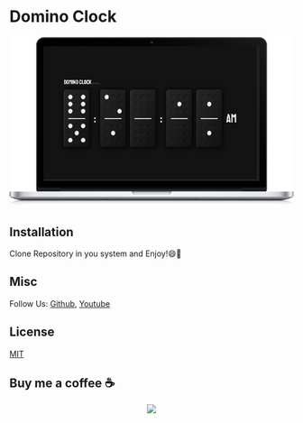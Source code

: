 # Domino Clock

<div align="center">

![Domino Clock](image/laptop.png)
<br>

</div>

## Installation

Clone Repository in you system and Enjoy!😄🎉

## Misc

Follow Us: [Github](https://github.com/Amir-Ranjbr), [Youtube](https://www.youtube.com/@Weird-Code)

## License

[MIT](LICENSE)

## Buy me a coffee ☕

<div align="center">
 
<a href="https://www.buymeacoffee.com/amir.ranjbr"><img src="https://img.buymeacoffee.com/button-api/?text=Buy me a coffee&emoji=&slug=amir.ranjbr&button_colour=BD5FFF&font_colour=ffffff&font_family=Cookie&outline_colour=000000&coffee_colour=FFDD00" /></a>
</div>
